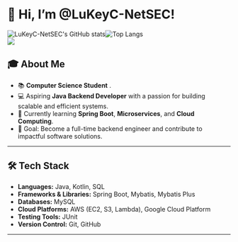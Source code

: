 <!---
LuKeyC-NetSEC/LuKeyC-NetSEC is a ✨ special ✨ repository because its `README.md` (this file) appears on your GitHub profile.
You can click the Preview link to take a look at your changes.
--->
# 👋 Hi, I’m @LuKeyC-NetSEC!

<div style="display: flex; align-items: center;">
  <img src="https://github-readme-stats.vercel.app/api?username=LuKeyC-NetSEC" alt="LuKeyC-NetSEC's GitHub stats">
  <img src="https://github-readme-stats.vercel.app/api/top-langs/?username=LuKeyC-NetSEC" alt="Top Langs">
</div>

<img align="center" src="https://count.getloli.com/get/@:LuKeyC-NetSEC?theme=rule34">

## 🎓 About Me
- 📚 **Computer Science Student** .
- 💻 Aspiring **Java Backend Developer** with a passion for building scalable and efficient systems.
- 🌱 Currently learning **Spring Boot**, **Microservices**, and **Cloud Computing**.
- 🎯 Goal: Become a full-time backend engineer and contribute to impactful software solutions.

---

## 🛠️ Tech Stack
- **Languages:** Java, Kotlin, SQL
- **Frameworks & Libraries:** Spring Boot, Mybatis, Mybatis Plus
- **Databases:** MySQL
- **Cloud Platforms:** AWS (EC2, S3, Lambda), Google Cloud Platform
- **Testing Tools:** JUnit
- **Version Control:** Git, GitHub
---

